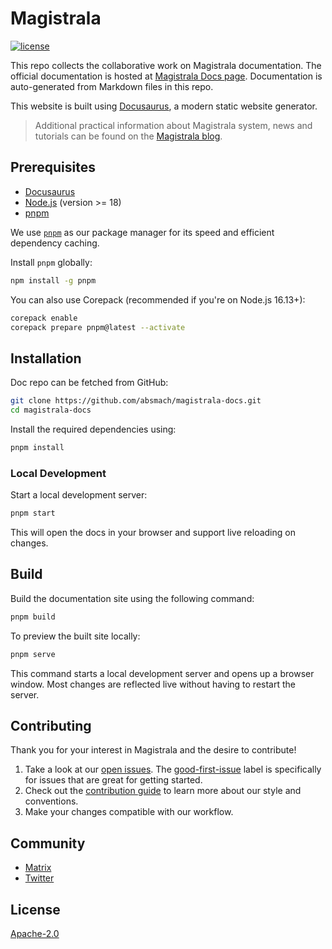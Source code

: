 # Magistrala

[![license][license]](LICENSE)

This repo collects the collaborative work on Magistrala documentation.
The official documentation is hosted at [Magistrala Docs page][docs].
Documentation is auto-generated from Markdown files in this repo.

This website is built using [Docusaurus](https://docusaurus.io/), a modern static website generator.

> Additional practical information about Magistrala system, news and tutorials can be found on the [Magistrala blog][blog].

## Prerequisites

- [Docusaurus](https://docusaurus.io/docs/installation)
- [Node.js](https://nodejs.org/) (version >= 18)
- [pnpm](https://pnpm.io/installation)

We use [`pnpm`](https://pnpm.io/) as our package manager for its speed and efficient dependency caching.

Install `pnpm` globally:

```bash
npm install -g pnpm
```

You can also use Corepack (recommended if you're on Node.js 16.13+):

```bash
corepack enable
corepack prepare pnpm@latest --activate
```

## Installation

Doc repo can be fetched from GitHub:

```bash
git clone https://github.com/absmach/magistrala-docs.git
cd magistrala-docs
```

Install the required dependencies using:

```bash
pnpm install
```

### Local Development

Start a local development server:

```bash
pnpm start
```

This will open the docs in your browser and support live reloading on changes.

## Build

Build the documentation site using the following command:

```bash
pnpm build
```

To preview the built site locally:

```bash
pnpm serve
```

This command starts a local development server and opens up a browser window. Most changes are reflected live without having to restart the server.

## Contributing

Thank you for your interest in Magistrala and the desire to contribute!

1. Take a look at our [open issues](https://github.com/absmach/magistrala-docs/issues). The [good-first-issue](https://github.com/absmach/magistrala-docs/labels/good-first-issue) label is specifically for issues that are great for getting started.
2. Check out the [contribution guide](CONTRIBUTING.md) to learn more about our style and conventions.
3. Make your changes compatible with our workflow.

## Community

- [Matrix][matrix]
- [Twitter][twitter]

## License

[Apache-2.0](LICENSE)

[matrix]: https://matrix.to/#/#Mainflux_mainflux:gitter.im
[license]: https://img.shields.io/badge/license-Apache%20v2.0-blue.svg
[blog]: https://medium.com/abstract-machines-blog
[twitter]: https://twitter.com/absmach
[docs]: https://docs.magistrala.abstractmachines.fr
